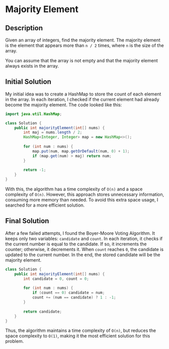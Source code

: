 
# Majority Element

## Description

Given an array of integers, find the majority element. The majority element is the element that appears more than `n / 2` times, where `n` is the size of the array.

You can assume that the array is not empty and that the majority element always exists in the array.

## Initial Solution

My initial idea was to create a HashMap to store the count of each element in the array. In each iteration, I checked if the current element had already become the majority element. The code looked like this:

```java
import java.util.HashMap;

class Solution {
    public int majorityElement(int[] nums) {
        int maj = nums.length / 2;
        HashMap<Integer, Integer> map = new HashMap<>();
        
        for (int num : nums) {
            map.put(num, map.getOrDefault(num, 0) + 1);
            if (map.get(num) > maj) return num;
        }
        
        return -1;
    }
}
```

With this, the algorithm has a time complexity of `O(n)` and a space complexity of `O(n)`. However, this approach stores unnecessary information, consuming more memory than needed. To avoid this extra space usage, I searched for a more efficient solution.

## Final Solution

After a few failed attempts, I found the Boyer-Moore Voting Algorithm. It keeps only two variables: `candidate` and `count`. In each iteration, it checks if the current number is equal to the candidate. If so, it increments the counter; otherwise, it decrements it. When `count` reaches `0`, the candidate is updated to the current number. In the end, the stored candidate will be the majority element.

```java
class Solution {
    public int majorityElement(int[] nums) {
        int candidate = 0, count = 0;
        
        for (int num : nums) {
            if (count == 0) candidate = num;
            count += (num == candidate) ? 1 : -1;
        }
        
        return candidate;
    }
}
```

Thus, the algorithm maintains a time complexity of `O(n)`, but reduces the space complexity to `O(1)`, making it the most efficient solution for this problem.